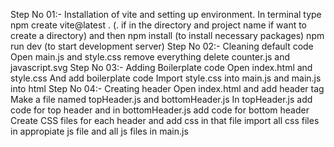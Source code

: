 Step No 01:-
    Installation of vite and setting up environment.
        In terminal type 
            npm create vite@latest . (. if in the directory and project name if want to create a directory) and then
            npm install (to install necessary packages)
            npm run dev (to start development server)
Step No 02:-
    Cleaning default code
        Open main.js and style.css
            remove everything
        delete counter.js and javascript.svg
Step No 03:-
    Adding Boilerplate code
        Open index.html and style.css
            And add boilerplate code 
    Import style.css into main.js and main.js into html
Step No 04:-
    Creating header 
        Open index.html and add header tag
        Make a file named topHeader.js and bottomHeader.js
            In topHeader.js add code for top header and in bottomHeader.js add code for bottom header
        Create CSS  files for each header and add css in that file
        import all css files in appropiate js file and all js files in main.js
